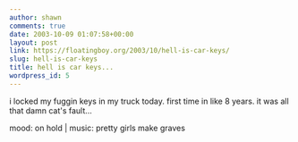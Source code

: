```yaml
---
author: shawn
comments: true
date: 2003-10-09 01:07:58+00:00
layout: post
link: https://floatingboy.org/2003/10/hell-is-car-keys/
slug: hell-is-car-keys
title: hell is car keys...
wordpress_id: 5
---
```


i locked my fuggin keys in my truck today. first time in like 8 years. it was all that damn cat's fault...

mood: on hold | music: pretty girls make graves
